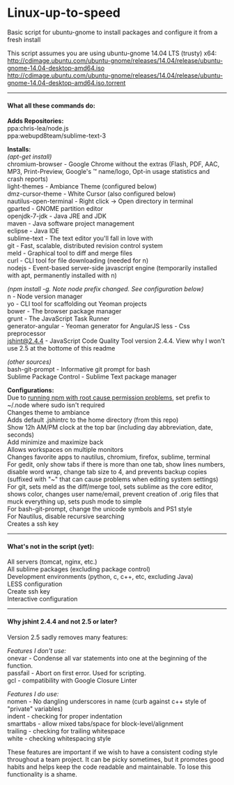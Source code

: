 Linux-up-to-speed
=================

Basic script for ubuntu-gnome to install packages and configure it from a fresh install

This script assumes you are using ubuntu-gnome 14.04 LTS (trusty) x64:  
http://cdimage.ubuntu.com/ubuntu-gnome/releases/14.04/release/ubuntu-gnome-14.04-desktop-amd64.iso  
http://cdimage.ubuntu.com/ubuntu-gnome/releases/14.04/release/ubuntu-gnome-14.04-desktop-amd64.iso.torrent

-------------------------------------------

#### What all these commands do:
**Adds Repositories:**  
ppa:chris-lea/node.js  
ppa:webupd8team/sublime-text-3  

**Installs:**  
*(apt-get install)*  
chromium-browser - Google Chrome without the extras (Flash, PDF, AAC, MP3, Print-Preview, Google's ™ name/logo, Opt-in usage statistics and crash reports)  
light-themes - Ambiance Theme (configured below)  
dmz-cursor-theme - White Cursor (also configured below)  
nautilus-open-terminal - Right click -> Open directory in terminal  
gparted - GNOME partition editor  
openjdk-7-jdk - Java JRE and JDK  
maven - Java software project management  
eclipse - Java IDE  
sublime-text - The text editor you'll fall in love with  
git - Fast, scalable, distributed revision control system  
meld - Graphical tool to diff and merge files  
curl - CLI tool for file downloading (needed for n)  
nodejs - Event-based server-side javascript engine (temporarily installed with apt, permanently installed with n)

*(npm install -g. Note node prefix changed. See configuration below)*  
n - Node version manager  
yo - CLI tool for scaffolding out Yeoman projects  
bower - The browser package manager  
grunt - The JavaScript Task Runner  
generator-angular - Yeoman generator for AngularJS
less - Css preprocessor  
jshint@2.4.4 - JavaScript Code Quality Tool version 2.4.4. View why I won't use 2.5 at the bottome of this readme

*(other sources)*  
bash-git-prompt - Informative git prompt for bash  
Sublime Package Control - Sublime Text package manager

**Configurations:**  
Due to [running npm with root cause permission problems](http://stackoverflow.com/questions/18212175/npm-yo-keeps-asking-for-sudo-permission), set prefix to ~/.node where sudo isn't required  
Changes theme to ambiance  
Adds default .jshintrc to the home directory (from this repo)  
Show 12h AM/PM clock at the top bar (including day abbreviation, date, seconds)  
Add minimize and maximize back  
Allows workspaces on multiple monitors  
Changes favorite apps to nautilus, chromium, firefox, sublime, terminal  
For gedit, only show tabs if there is more than one tab, show lines numbers, disable word wrap, change tab size to 4, and prevents backup copies (suffixed with "~" that can cause problems when editing system settings)  
For git, sets meld as the diff/merge tool, sets sublime as the core editor, shows color, changes user name/email, prevent creation of .orig files that muck everything up, sets push mode to simple  
For bash-git-prompt, change the unicode symbols and PS1 style  
For Nautilus, disable recursive searching  
Creates a ssh key

-------------------------------------------
#### What's not in the script (yet):
All servers (tomcat, nginx, etc.)  
All sublime packages (excluding package control)  
Development environments (python, c, c++, etc, excluding Java)  
LESS configuration  
Create ssh key  
Interactive configuration  

-------------------------------------------
#### Why jshint 2.4.4 and not 2.5 or later?
Version 2.5 sadly removes many features:  

*Features I don't use:*  
onevar - Condense all var statements into one at the beginning of the function.  
passfail - Abort on first error. Used for scripting.  
gcl - compatibility with Google Closure Linter  

*Features I do use:*  
nomen - No dangling underscores in name (curb against c++ style of "private" variables)  
indent - checking for proper indentation  
smarttabs - allow mixed tabs/space for block-level/alignment  
trailing - checking for trailing whitespace  
white - checking whitespacing style  

These features are important if we wish to have a consistent coding style throughout a team project. It can be picky sometimes, but it promotes good habits and helps keep the code readable and maintainable. To lose this functionality is a shame.